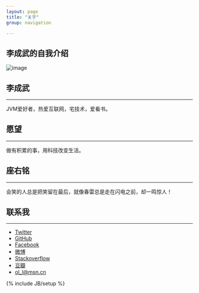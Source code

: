 ```yaml
---
layout: page
title: "关于"
group: navigation

---
```


## 李成武的自我介绍

![image](http://i1298.photobucket.com/albums/ag53/lichengwu/013d7bfb-762a-4c9d-8bcc-936e1d8fc552_zps86f0ad10.jpg)


## 李成武

----

JVM爱好者，热爱互联网，宅技术，爱看书。

## 愿望

----

做有积累的事，用科技改变生活。

## 座右铭

----
会笑的人总是把笑留在最后，就像春雷总是走在闪电之前，却一鸣惊人！

## 联系我

----

* [Twitter](https://twitter.com/ol_beta)
* [GitHub](https://github.com/lichengwu)
* [Facebook](http://www.facebook.com/lxw.beta)
* [微博](http://www.weibo.com/521405674)
* [Stackoverflow](http://stackoverflow.com/users/1125197/lichengwu)
* [豆瓣](http://www.douban.com/people/ol_l/)
* <ol_l@msn.cn>

{% include JB/setup %}
